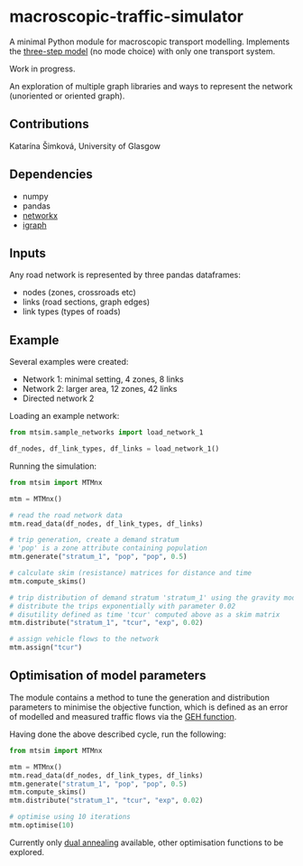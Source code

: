 # macroscopic-traffic-simulator

A minimal Python module for macroscopic transport modelling.
Implements the [three-step model](https://www.transitwiki.org/TransitWiki/index.php/Four-step_travel_model) 
(no mode choice) with only one transport system.

Work in progress.

An exploration of multiple graph libraries and ways to represent the network 
(unoriented or oriented graph).


## Contributions
Katarína Šimková, University of Glasgow


## Dependencies
* numpy
* pandas
* [networkx](https://networkx.github.io/documentation/latest/)
* [igraph](https://igraph.org/python/)

## Inputs
Any road network is represented by three pandas dataframes:
* nodes (zones, crossroads etc)
* links (road sections, graph edges)
* link types (types of roads)


## Example
Several examples were created:
* Network 1: minimal setting, 4 zones, 8 links
* Network 2: larger area, 12 zones, 42 links
* Directed network 2

Loading an example network:
```python
from mtsim.sample_networks import load_network_1

df_nodes, df_link_types, df_links = load_network_1()
```


Running the simulation:
```python
from mtsim import MTMnx

mtm = MTMnx()

# read the road network data
mtm.read_data(df_nodes, df_link_types, df_links)

# trip generation, create a demand stratum
# 'pop' is a zone attribute containing population
mtm.generate("stratum_1", "pop", "pop", 0.5)

# calculate skim (resistance) matrices for distance and time
mtm.compute_skims()

# trip distribution of demand stratum 'stratum_1' using the gravity model
# distribute the trips exponentially with parameter 0.02 
# disutility defined as time 'tcur' computed above as a skim matrix
mtm.distribute("stratum_1", "tcur", "exp", 0.02)

# assign vehicle flows to the network
mtm.assign("tcur")
```

## Optimisation of model parameters
The module contains a method to tune the generation and distribution parameters 
to minimise the objective function, which is defined as an error of modelled and
measured traffic flows via the [GEH function](https://en.wikipedia.org/wiki/GEH_statistic).

Having done the above described cycle, run the following:
```python
from mtsim import MTMnx

mtm = MTMnx()
mtm.read_data(df_nodes, df_link_types, df_links)
mtm.generate("stratum_1", "pop", "pop", 0.5)
mtm.compute_skims()
mtm.distribute("stratum_1", "tcur", "exp", 0.02)

# optimise using 10 iterations
mtm.optimise(10)
```
Currently only [dual annealing](https://docs.scipy.org/doc/scipy/reference/generated/scipy.optimize.dual_annealing.html)
available, other optimisation functions to be explored.



